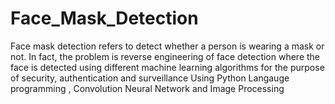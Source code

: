 # Face_Mask_Detection
Face mask detection refers to detect whether a person is wearing a mask or not. In fact, the problem is reverse engineering of face detection where the face is detected using different machine learning algorithms for the purpose of security, authentication and surveillance Using Python Langauge programming , Convolution Neural Network and Image Processing
